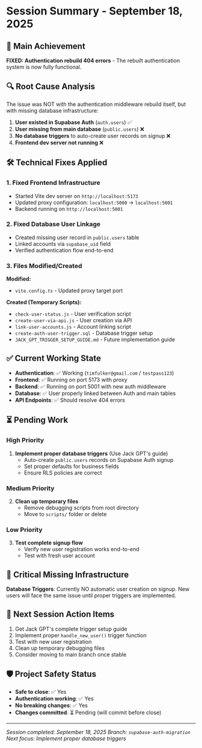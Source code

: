 # Session Summary - September 18, 2025

## 🎯 Main Achievement
**FIXED: Authentication rebuild 404 errors** - The rebuilt authentication system is now fully functional.

## 🔍 Root Cause Analysis
The issue was NOT with the authentication middleware rebuild itself, but with missing database infrastructure:

1. **User existed in Supabase Auth** (`auth.users`) ✅
2. **User missing from main database** (`public.users`) ❌
3. **No database triggers** to auto-create user records on signup ❌
4. **Frontend dev server not running** ❌

## 🛠️ Technical Fixes Applied

### 1. Fixed Frontend Infrastructure
- Started Vite dev server on `http://localhost:5173`
- Updated proxy configuration: `localhost:5000` → `localhost:5001`
- Backend running on `http://localhost:5001`

### 2. Fixed Database User Linkage
- Created missing user record in `public.users` table
- Linked accounts via `supabase_uid` field
- Verified authentication flow end-to-end

### 3. Files Modified/Created
**Modified:**
- `vite.config.ts` - Updated proxy target port

**Created (Temporary Scripts):**
- `check-user-status.js` - User verification script
- `create-user-via-api.js` - User creation via API
- `link-user-accounts.js` - Account linking script
- `create-auth-user-trigger.sql` - Database trigger setup
- `JACK_GPT_TRIGGER_SETUP_GUIDE.md` - Future implementation guide

## ✅ Current Working State
- **Authentication**: ✅ Working (`timfulker@gmail.com` / `testpass123`)
- **Frontend**: ✅ Running on port 5173 with proxy
- **Backend**: ✅ Running on port 5001 with new auth middleware
- **Database**: ✅ User properly linked between Auth and main tables
- **API Endpoints**: ✅ Should resolve 404 errors

## ⏳ Pending Work

### High Priority
1. **Implement proper database triggers** (Use Jack GPT's guide)
   - Auto-create `public.users` records on Supabase Auth signup
   - Set proper defaults for business fields
   - Ensure RLS policies are correct

### Medium Priority
2. **Clean up temporary files**
   - Remove debugging scripts from root directory
   - Move to `scripts/` folder or delete

### Low Priority
3. **Test complete signup flow**
   - Verify new user registration works end-to-end
   - Test with fresh user account

## 🚨 Critical Missing Infrastructure
**Database Triggers**: Currently NO automatic user creation on signup. New users will face the same issue until proper triggers are implemented.

## 🔄 Next Session Action Items
1. Get Jack GPT's complete trigger setup guide
2. Implement proper `handle_new_user()` trigger function
3. Test with new user registration
4. Clean up temporary debugging files
5. Consider moving to main branch once stable

## 🛡️ Project Safety Status
- **Safe to close**: ✅ Yes
- **Authentication working**: ✅ Yes
- **No breaking changes**: ✅ Yes
- **Changes committed**: ⏳ Pending (will commit before close)

---
*Session completed: September 18, 2025*
*Branch: `supabase-auth-migration`*
*Next focus: Implement proper database triggers*